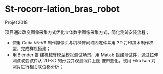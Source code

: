 # St-rocorr-lation_bras_robot
Projet 2018

项目通过改变图像采集方式优化立体数字图像采集方式，简化测试安装流程；

- 使用 Catia V5-V6 制作摄像头与机械臂间的固定件并用 3D 打印技术制作模型，完成样机搭建；
- 用 Blender 搭 建机械臂模型模拟测试场景，用 Matlab 搭建测试件，通过拉伸测试改变试件从 2D-3D 的形变并观测照片上图 像的变化，使用 EikoTwin 对照片进行相关联位移分析；
